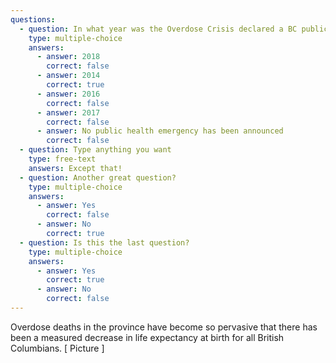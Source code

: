 ```yaml
---
questions:
  - question: In what year was the Overdose Crisis declared a BC public health emergency?
    type: multiple-choice
    answers:
      - answer: 2018
        correct: false
      - answer: 2014
        correct: true
      - answer: 2016
        correct: false
      - answer: 2017
        correct: false
      - answer: No public health emergency has been announced
        correct: false
  - question: Type anything you want
    type: free-text
    answers: Except that!
  - question: Another great question?
    type: multiple-choice
    answers:
      - answer: Yes
        correct: false
      - answer: No
        correct: true
  - question: Is this the last question?
    type: multiple-choice
    answers:
      - answer: Yes
        correct: true
      - answer: No
        correct: false
---
```

<!--- This is where the rich feedback goes -->
<markdown-container>
  <markdown-column size="1">Overdose deaths in the province have become so pervasive that there has been a measured decrease in life expectancy at birth for all British Columbians.
  </markdown-column>
  <markdown-column size="1">
  [ Picture ]
  </markdown-column>
</markdown-container>
